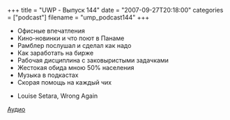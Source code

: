 +++
title = "UWP - Выпуск 144"
date = "2007-09-27T20:18:00"
categories = ["podcast"]
filename = "ump_podcast144"
+++


- Офисные впечатления
- Кино-новинки и что поют в Панаме
- Рамблер послушал и сделал как надо
- Как заработать на бирже
- Рабочая дисциплина с заковыристыми задачками
- Жестокая обида мною 50% населения
- Музыка в подкастах
- Скорая помощь на каждый чих


* Louise Setara, Wrong Again

[Аудио](https://podcast.umputun.com/media/ump_podcast144.mp3)
<audio src="https://podcast.umputun.com/media/ump_podcast144.mp3" preload="none">